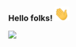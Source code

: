 ### Hello folks! <img src="wave.gif" width="30px">
![](https://komarev.com/ghpvc/?username=harsh778)


